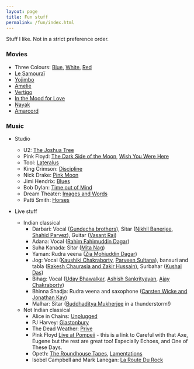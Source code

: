 ```yaml
---
layout: page
title: Fun stuff
permalink: /fun/index.html
---
```


Stuff I like. Not in a strict preference order.

### Movies
* Three Colours: [Blue](https://www.imdb.com/title/tt0108394/), [White](https://www.imdb.com/title/tt0111507/), [Red](https://www.imdb.com/title/tt0111495/)
* [Le Samouraï](https://www.imdb.com/title/tt0062229/)
* [Yojimbo](https://www.imdb.com/title/tt0055630/)
* [Amelie](https://www.imdb.com/title/tt0211915/)
* [Vertigo](https://www.imdb.com/title/tt0052357/)
* [In the Mood for Love](https://www.imdb.com/title/tt0118694/)
* [Nayak](https://www.imdb.com/title/tt0060742/)
* [Amarcord](https://www.imdb.com/title/tt0071129/)

### Music
* Studio
	* U2: [The Joshua Tree](https://www.allmusic.com/album/the-joshua-tree-mw0000196162)
	* Pink Floyd: [The Dark Side of the Moon](https://www.allmusic.com/album/the-dark-side-of-the-moon-mw0000191308), [Wish You Were Here](https://www.allmusic.com/album/wish-you-were-here-mw0000650633)
	* Tool: [Lateralus](https://www.allmusic.com/album/lateralus-mw0000002072)
	* King Crimson: [Discipline](https://www.allmusic.com/album/discipline-mw0000196148)
	* Nick Drake: [Pink Moon](https://www.allmusic.com/album/pink-moon-mw0000315191)
	* Jimi Hendrix: [Blues](https://www.allmusic.com/album/blues-mw0000111756) 
	* Bob Dylan: [Time out of Mind](https://www.allmusic.com/album/time-out-of-mind-mw0000026150)
	* Dream Theater: [Images and Words](https://www.allmusic.com/album/images-and-words-mw0000079922)
	* Patti Smith: [Horses](https://www.allmusic.com/album/horses-mw0000198924)

* Live stuff
	* Indian classical
		* Darbari: Vocal ([Gundecha brothers](https://www.youtube.com/watch?v=_bg47_O00eU)), Sitar ([Nikhil Banerjee](https://www.youtube.com/watch?v=EUiDVRfYwmQ), [Shahid Parvez](https://www.youtube.com/watch?v=cb6kvPdQPSY)), Guitar ([Vasant Rai](https://www.youtube.com/watch?v=gFp_yVjnQ44))
		* Adana: Vocal ([Rahim Fahimuddin Dagar](https://www.youtube.com/watch?v=maPAKmHJLgA))
		* Suha Kanada: Sitar ([Mita Nag](https://www.youtube.com/watch?v=Pmei4Ix6dhA))
		* Yaman: Rudra veena ([Zia Mohiuddin Dagar](https://www.youtube.com/watch?v=q5trNs7M3MU))
		* Jog: Vocal ([Kaushiki Chakraborty](https://www.youtube.com/watch?v=jkNlOUF6OLE), [Parveen Sultana](https://www.youtube.com/watch?v=B0rPw5JQs3I)), bansuri and tabla ([Rakesh Chaurasia and Zakir Hussain](https://www.youtube.com/watch?v=O2K0ptoYpuc)), Surbahar ([Kushal Das](https://www.youtube.com/watch?v=SK3FmfOeJ4w))
		* Bihag: Vocal ([Uday Bhawalkar](https://www.youtube.com/watch?v=0PljerNT1iU), [Ashish Sankrityayan](https://www.youtube.com/watch?v=E4l_J877tdk), [Ajay Chakraborty](https://www.youtube.com/watch?v=wlo7Lpdcn2w))		
		* Bhinna Shadja: Rudra veena and saxophone ([Carsten Wicke and Jonathan Kay](https://www.youtube.com/watch?v=3yzCUcepQB0))
		* Malhar: Sitar ([Buddhaditya Mukherjee](https://www.youtube.com/watch?v=pFenlzgBEns) in a thunderstorm!)
	* Not Indian classical 
		* Alice in Chains: [Unplugged](https://www.youtube.com/watch?v=VzV6-3kyXKA)
		* PJ Harvey: [Glastonbury](https://www.youtube.com/watch?v=bkJhCOQaCDc)
		* The Dead Weather: [Prive](https://www.youtube.com/watch?v=SRyYk0FBOXU&t=4s)
		* Pink Floyd [Live at Pompeii](https://www.youtube.com/watch?v=YtZqNAI4pBk) - this is a link to Careful with that Axe, Eugene but the rest are great too! Especially Echoes, and One of These Days.
		* Opeth: [The Roundhouse Tapes](https://www.youtube.com/watch?v=JOHaq1t_zeo), [Lamentations](https://www.youtube.com/watch?v=3LMxLIcRWy8&list=PL_9gWeiShHFH5wNBL7VjQi2HxVUFLpI9d)
		* Isobel Campbell and Mark Lanegan: [La Route Du Rock](https://www.youtube.com/watch?v=tmbGtsg0Do8)
